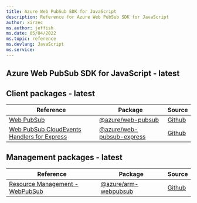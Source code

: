 ```yaml
---
title: Azure Web PubSub SDK for JavaScript
description: Reference for Azure Web PubSub SDK for JavaScript
author: xirzec
ms.author: jeffish
ms.date: 05/04/2022
ms.topic: reference
ms.devlang: JavaScript
ms.service:  
---
```

## Azure Web PubSub SDK for JavaScript - latest
## Client packages - latest
| Reference | Package | Source |
|---|---|---|
|[Web PubSub](javascript/api/overview/azure/web-pubsub-readme)|[@azure/web-pubsub](https://www.npmjs.com/package/@azure/web-pubsub)|[Github](https://github.com/Azure/azure-sdk-for-js/blob/main/sdk/web-pubsub/web-pubsub)|
|[Web PubSub CloudEvents Handlers for Express](javascript/api/overview/azure/web-pubsub-express-readme)|[@azure/web-pubsub-express](https://www.npmjs.com/package/@azure/web-pubsub-express)|[Github](https://github.com/Azure/azure-sdk-for-js/blob/main/sdk/web-pubsub/web-pubsub-express)|

## Management packages - latest
| Reference | Package | Source |
|---|---|---|
|[Resource Management - WebPubSub](javascript/api/overview/azure/arm-webpubsub-readme)|[@azure/arm-webpubsub](https://www.npmjs.com/package/@azure/arm-webpubsub)|[Github](https://github.com/Azure/azure-sdk-for-js/blob/main/sdk/web-pubsub/arm-webpubsub)|

